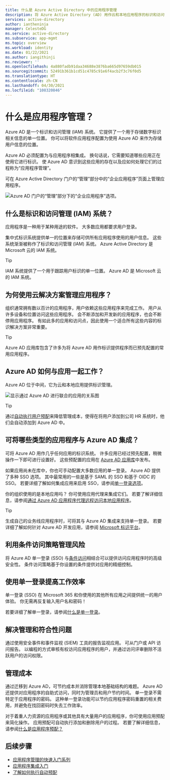 ```yaml
---
title: 什么是 Azure Active Directory 中的应用程序管理
description: 将 Azure Active Directory (AD) 用作云和本地应用程序的标识和访问管理 (IAM) 系统的概述。
services: active-directory
author: iantheninja
manager: CelesteDG
ms.service: active-directory
ms.subservice: app-mgmt
ms.topic: overview
ms.workload: identity
ms.date: 01/22/2021
ms.author: iangithinji
ms.reviewer: ''
ms.openlocfilehash: 4a880fadb91daa34688e3876ba665d97659db015
ms.sourcegitcommit: 52491b361b1cd51c4785c91e6f4acb2f3c76f0d5
ms.translationtype: HT
ms.contentlocale: zh-CN
ms.lasthandoff: 04/30/2021
ms.locfileid: "108320846"
---
```

# <a name="what-is-application-management"></a>什么是应用程序管理？

Azure AD 是一个标识和访问管理 (IAM) 系统。 它提供了一个用于存储数字标识相关信息的单一位置。 你可以将软件应用程序配置为使用 Azure AD 来作为存储用户信息的位置。 

Azure AD 必须配置为与应用程序相集成。 换句话说，它需要知道哪些应用正在使用它进行标识。 使 Azure AD 意识到这些应用的存在以及应如何处理它们的过程称为“应用程序管理”。

可在 Azure Active Directory 门户的“管理”部分中的“企业应用程序”页面上管理应用程序。

![Azure AD 门户的“管理”部分下的“企业应用程序”选项。](media/what-is-application-management/enterprise-applications-in-nav.png)

## <a name="what-is-an-identity-and-access-management-iam-system"></a>什么是标识和访问管理 (IAM) 系统？
应用程序是一种用于某种用途的软件。 大多数应用都要求用户登录。

集中式标识系统提供单一的位置来存储可供所有应用程序使用的用户信息。 这些系统渐渐被称作了标识和访问管理 (IAM) 系统。 Azure Active Directory 是 Microsoft 云的 IAM 系统。

>[!TIP]
>IAM 系统提供了一个用于跟踪用户标识的单一位置。 Azure AD 是 Microsoft 云的 IAM 系统。

## <a name="why-manage-applications-with-a-cloud-solution"></a>为何使用云解决方案管理应用程序？

组织通常拥有数以百计的应用程序，用户依赖这些应用程序来完成工作。 用户从许多设备和位置访问这些应用程序。 会不断添加和开发新的应用程序，也会不断停用应用程序。 有如此多的应用和访问点，因此使用一个适合所有这些内容的标识解决方案非常重要。

>[!TIP]
>Azure AD 应用库包含了许多为将 Azure AD 用作标识提供程序而已预先配置的常用应用程序。

## <a name="how-does-azure-ad-work-with-apps"></a>Azure AD 如何与应用一起工作？

Azure AD 位于中间，它为云和本地应用提供标识管理。 

![显示通过 Azure AD 进行联合的应用的关系图](media/what-is-application-management/app-management-overview.png)

>[!TIP]
>通过[自动执行用户预配](../app-provisioning/user-provisioning.md)来降低管理成本，使得在将用户添加到公司 HR 系统时，他们会自动添加到 Azure AD 中。 

## <a name="what-types-of-applications-can-i-integrate-with-azure-ad"></a>可将哪些类型的应用程序与 Azure AD 集成？

可将 Azure AD 用作几乎任何应用的标识系统。 许多应用已经过预先配置，稍微操作一下即可进行设置好。 这些预配置的应用在 [Azure AD 应用库](/azure/active-directory/saas-apps/)中发布。 

如果应用尚未在库中，你也可手动配置大多数应用的单一登录。 Azure AD 提供了多种 SSO 选项。 其中最常用的一些是基于 SAML 的 SSO 和基于 OIDC 的 SSO。 若要详细了解如何集成应用来启用 SSO，请参阅[单一登录选项](sso-options.md)。 

你的组织使用的是本地应用吗？ 你可使用应用代理来集成它们。 若要了解详细信息，请参阅[通过 Azure AD 应用程序代理远程访问本地应用程序](../app-proxy/application-proxy.md)。

>[!TIP]
>生成自己的业务线应用程序时，可将其与 Azure AD 集成来支持单一登录。 若要详细了解如何针对 Azure AD 开发应用，请参阅 [Microsoft 标识平台](..//develop/v2-overview.md)。

## <a name="manage-risk-with-conditional-access-policies"></a>利用条件访问策略管理风险

将 Azure AD 单一登录 (SSO) 与[条件访问](../conditional-access/concept-conditional-access-cloud-apps.md)相结合可以提供访问应用程序时的高级安全性。 条件访问策略基于你设置的条件提供对应用的精细控制。 

## <a name="improve-productivity-with-single-sign-on"></a>使用单一登录提高工作效率

单一登录 (SSO) 在 Microsoft 365 和你使用的其他所有应用之间提供统一的用户体验。 你无需再反复输入用户名和密码！

若要详细了解单一登录，请参阅[什么是单一登录](what-is-single-sign-on.md)。

## <a name="address-governance-and-compliance"></a>解决管理和符合性问题

通过使用安全事件和事件监视 (SIEM) 工具的报告监视应用。 可从门户或 API 访问报告。 以编程的方式审核有权访问应用程序的用户，并通过访问评审删除不活跃用户的访问权限。

## <a name="manage-costs"></a>管理成本

通过迁移到 Azure AD，可节约成本并消除管理本地基础结构的难题。 Azure AD 还提供对应用程序的自助式访问，同时为管理员和用户节约时间。 单一登录不需特定于应用程序的密码。 这种单一登录功能可以节约应用程序密码重置的相关费用，并避免在找回密码时失去工作效率。

对于着重人力资源的应用程序或其他具有大量用户的应用程序，你可使用应用预配来简化操作。 应用预配可自动执行添加和删除用户的过程。 若要了解详细信息，请参阅[什么是应用程序预配？](../app-provisioning/user-provisioning.md)

## <a name="next-steps"></a>后续步骤

- [应用程序管理的快速入门系列](view-applications-portal.md)
- [应用程序集成入门](plan-an-application-integration.md)
- [了解如何执行自动预配](../app-provisioning/user-provisioning.md)